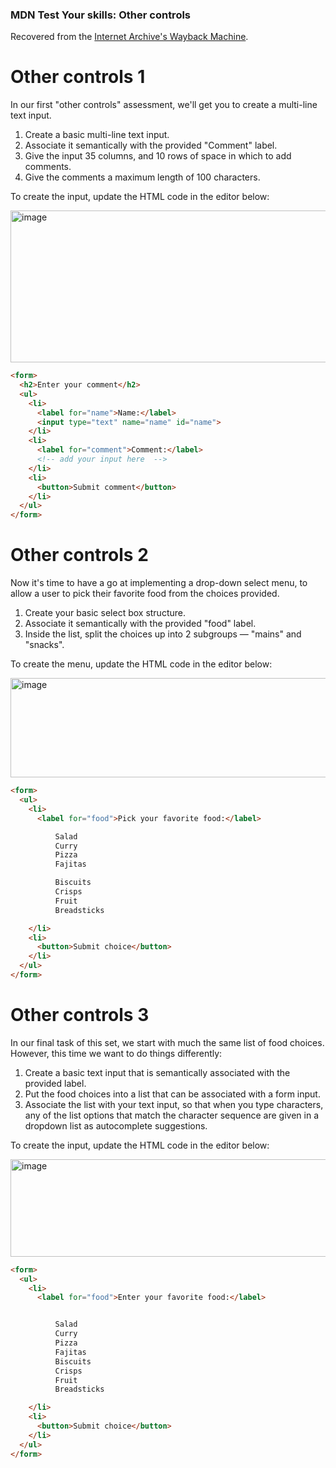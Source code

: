### MDN Test Your skills: Other controls
Recovered from the [Internet Archive's Wayback Machine](https://web.archive.org/web/20250302143206/https://developer.mozilla.org/en-US/docs/Learn_web_development/Extensions/Forms/Test_your_skills:_Other_controls).

# Other controls 1
In our first "other controls" assessment, we'll get you to create a multi-line text input.

1. Create a basic multi-line text input.
2. Associate it semantically with the provided "Comment" label.
3. Give the input 35 columns, and 10 rows of space in which to add comments.
4. Give the comments a maximum length of 100 characters.

To create the input, update the HTML code in the editor below:

<img width="792" height="243" alt="image" src="https://github.com/user-attachments/assets/573446a2-2103-443f-9eae-eee5cabbcf03" />

```html
<form>
  <h2>Enter your comment</h2>
  <ul>
    <li>
      <label for="name">Name:</label>
      <input type="text" name="name" id="name">
    </li>
    <li>
      <label for="comment">Comment:</label>
      <!-- add your input here  -->
    </li>
    <li>
      <button>Submit comment</button>
    </li>
  </ul>
</form>
```

# Other controls 2
Now it's time to have a go at implementing a drop-down select menu, to allow a user to pick their favorite food from the choices provided.

1. Create your basic select box structure.
2. Associate it semantically with the provided "food" label.
3. Inside the list, split the choices up into 2 subgroups — "mains" and "snacks".

To create the menu, update the HTML code in the editor below:

<img width="795" height="159" alt="image" src="https://github.com/user-attachments/assets/9c1f34f9-ce65-4b99-ac20-33711c50d013" />

```html
<form>
  <ul>
    <li>
      <label for="food">Pick your favorite food:</label>

          Salad
          Curry
          Pizza
          Fajitas

          Biscuits
          Crisps
          Fruit
          Breadsticks

    </li>
    <li>
      <button>Submit choice</button>
    </li>
  </ul>
</form>    
```

# Other controls 3
In our final task of this set, we start with much the same list of food choices. However, this time we want to do things differently:

1. Create a basic text input that is semantically associated with the provided label.
2. Put the food choices into a list that can be associated with a form input.
3. Associate the list with your text input, so that when you type characters, any of the list options that match the character sequence are given in a dropdown list as autocomplete suggestions.

To create the input, update the HTML code in the editor below:

<img width="792" height="156" alt="image" src="https://github.com/user-attachments/assets/98bc571c-f2ee-4c95-97dc-4f8cc1e2bc50" />

```html
<form>
  <ul>
    <li>
      <label for="food">Enter your favorite food:</label>


          Salad
          Curry
          Pizza
          Fajitas
          Biscuits
          Crisps
          Fruit
          Breadsticks

    </li>
    <li>
      <button>Submit choice</button>
    </li>
  </ul>
</form>    
```

